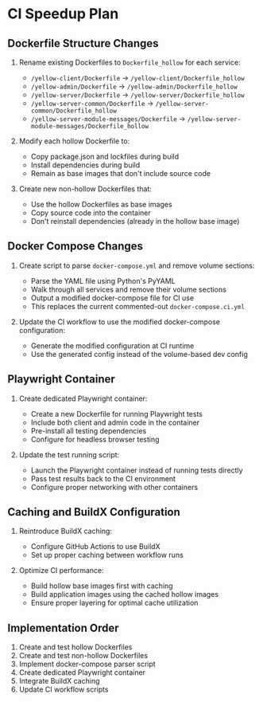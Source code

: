 # CI Speedup Plan

## Dockerfile Structure Changes

1. Rename existing Dockerfiles to `Dockerfile_hollow` for each service:
   - `/yellow-client/Dockerfile` → `/yellow-client/Dockerfile_hollow`
   - `/yellow-admin/Dockerfile` → `/yellow-admin/Dockerfile_hollow`
   - `/yellow-server/Dockerfile` → `/yellow-server/Dockerfile_hollow`
   - `/yellow-server-common/Dockerfile` → `/yellow-server-common/Dockerfile_hollow`
   - `/yellow-server-module-messages/Dockerfile` → `/yellow-server-module-messages/Dockerfile_hollow`

2. Modify each hollow Dockerfile to:
   - Copy package.json and lockfiles during build
   - Install dependencies during build
   - Remain as base images that don't include source code

3. Create new non-hollow Dockerfiles that:
   - Use the hollow Dockerfiles as base images
   - Copy source code into the container
   - Don't reinstall dependencies (already in the hollow base image)

## Docker Compose Changes

1. Create script to parse `docker-compose.yml` and remove volume sections:
   - Parse the YAML file using Python's PyYAML
   - Walk through all services and remove their volume sections
   - Output a modified docker-compose file for CI use
   - This replaces the current commented-out `docker-compose.ci.yml`

2. Update the CI workflow to use the modified docker-compose configuration:
   - Generate the modified configuration at CI runtime
   - Use the generated config instead of the volume-based dev config

## Playwright Container

1. Create dedicated Playwright container:
   - Create a new Dockerfile for running Playwright tests
   - Include both client and admin code in the container
   - Pre-install all testing dependencies
   - Configure for headless browser testing

2. Update the test running script:
   - Launch the Playwright container instead of running tests directly
   - Pass test results back to the CI environment
   - Configure proper networking with other containers

## Caching and BuildX Configuration

1. Reintroduce BuildX caching:
   - Configure GitHub Actions to use BuildX
   - Set up proper caching between workflow runs

2. Optimize CI performance:
   - Build hollow base images first with caching
   - Build application images using the cached hollow images
   - Ensure proper layering for optimal cache utilization

## Implementation Order

1. Create and test hollow Dockerfiles
2. Create and test non-hollow Dockerfiles
3. Implement docker-compose parser script
4. Create dedicated Playwright container
5. Integrate BuildX caching
6. Update CI workflow scripts
